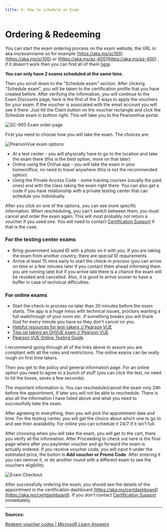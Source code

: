 ```yaml
---
title: 4. How to schedule an Exam
---
```


# Ordering & Redeeming

You can start the exam ordering process on the exam website, the URL is: aka.ms/examname so for example [https://aka.ms/sc100](https://aka.ms/sc100) or [https://aka.ms/az-400](https://aka.ms/az-400) , if it doesn't work then you can find all of them [here](https://aka.ms/traincertposter).

**You can only have 2 exams scheduled at the same time.**

Then you scroll down to the "Schedule exam" section. After clicking "Schedule exam", you will be taken to the certification profile that you have created before. After verifying the information, you will continue to the Exam Discounts page, here is the first of the 2 ways to apply the vouchers for your exam. If the voucher is associated with the email account you will see it there. Just hit the Claim button on the voucher rectangle and click the Schedule exam in bottom right. This will take you to the PearsonVue portal.

<img title="" src="/sc900examorderpage.webp" alt="SC-900 Exam order page">

First you need to choose how you will take the exam. The choices are:

<img title="" src="/pearsonvueexamoptions.webp" alt="PearsonVue exam options">

* At a test center - you will physically have to go to the location and take the exam there (this is the best option, more on that later)
* Online using the OnVue app - you will take the exam in your home/office, no need to travel anywhere (this is not the recommended option)
* Using the Private Access Code - some training courses (usually the paid ones) end with the class taking the exam right there. You can also get a code if you have relationship with a private testing center that can schedule you individually.

After you click on one of the options, you can see more specific information. When rescheduling, you can't switch between them, you must cancel and order the exam again. This will most probably not return a voucher if you used one. You will need to contact [Certification Support](https://aka.ms/certificationsupport) if that is the case.

### For the testing center exams

* Bring government issued ID with a photo on it with you. If you are taking the exam from another country, there are special ID requirements.
* Arrive at least 15 mins early to start the check-in process (you can arrive on time or a few minutes later if you contact them ahead informing them you are running late) but if you arrive late there is a chance the exam will be revoked and cancelled. Also, it is good to arrive sooner to have a buffer in case of technical difficulties.

### For online exams

* Start the check-in process no later than 30 minutes before the exam starts. The app is a huge mess with technical issues, proctors wanting a full walkthrough of your room etc. If something breaks you will thank God for every minute you have so they don't cancel on you.
* [Helpful resources for test-takers // Pearson VUE](https://home.pearsonvue.com/Test-takers/Resources.aspx?ot=collapse15)
* [Tips on taking an OnVUE exam // Pearson VUE](https://home.pearsonvue.com/onvue-tips)
* [Pearson VUE Online Testing Guide](https://home.pearsonvue.com/Test-takers/onvue/guide)

I recommend going through all of the links above to assure you are compliant with all the rules and restrictions. The online exams can be really rough on first time takers.

Then you get to the policy and general information page. For an online option you need to agree to a bunch of stuff (you can click the text, no need to hit the boxes, saves a few seconds).

The important information is: You can reschedule/cancel the exam only 24h before the appointment, if later you will not be able to reschedule. There is also all the information I have listed above and what you need to successfully take the exam.

After agreeing to everything, then you will pick the appointment date and time. For the testing center, you will get the choice about which one to go to and see their availability. For online you can schedule it 24/7 if it isn't full.

After choosing when you will take the exam, you will get to the cart, there you verify all the information. After Proceeding to check out here is the final page where after you pay/enter voucher and go forward the exam is actually ordered. If you receive voucher code, you will input it under the estimated price, the button is **Add voucher or Promo Code**. After entering it you can remove it, or do another round with a different exam to see the vouchers eligibility.

<img title="" src="/examcheckout.webp" alt="Exam Checkout">

After successfully ordering the exam, you should see the details of the appointment in the certification dashboard [https://aka.ms/certdashboard](https://aka.ms/certdashboard). If you don't contact [Certification Support](https://aka.ms/certificationsupport) immediately. 

---

**Sources:**

[Redeem voucher codes | Microsoft Learn Answers](https://learn.microsoft.com/en-us/answers/questions/32197/how-to-redeem-microsoft-certification-exam-voucher)
